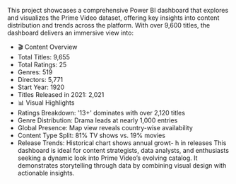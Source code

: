 This project showcases a comprehensive Power BI dashboard that explores and visualizes the Prime Video dataset, offering key insights into content distribution and trends across the platform. With over 9,600 titles, the dashboard delivers an immersive view into:
- 🎬 Content Overview
- Total Titles: 9,655
- Total Ratings: 25
- Genres: 519
- Directors: 5,771
- Start Year: 1920
- Titles Released in 2021: 2,021
- 📊 Visual Highlights
- Ratings Breakdown: '13+' dominates with over 2,120 titles
- Genre Distribution: Drama leads at nearly 1,000 entries
- Global Presence: Map view reveals country-wise availability
- Content Type Split: 81% TV shows vs. 19% movies
- Release Trends: Historical chart shows annual growt- h in releases
This dashboard is ideal for content strategists, data analysts, and enthusiasts seeking a dynamic look into Prime Video’s evolving catalog. It demonstrates storytelling through data by combining visual design with actionable insights.


